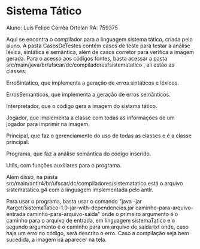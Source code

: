 # Sistema Tático

Aluno: Luís Felipe Corrêa Ortolan
RA: 759375

Aqui se encontra o compilador para a linguagem sistema tático, criada pelo aluno. A pasta CasosDeTestes contém casos de teste para testar a análise léxica, sintática e semântica, além de casos corretor para verifica a imagem gerada. Para o acesso aos códigos fontes, basta acessar a pasta src/main/java/br/ufscar/dc/compiladores/sistematatico , ali estão as classes:

ErroSintatico, que implementa a geração de erros sintáticos e léxicos.

ErrosSemanticos, que implementa a geração de erros semânticos.

Interpretador, que o código gera a imagem do sistama tático.

Jogador, que implementa a classe com todas as informações de um jogador para imprimir na imagem.

Principal, que faz o gerenciamento do  uso de todas as classes e é a classe principal.

Programa, que faz a análise semântica do código inserido.

Utils, com funções auxiliares para o programa.

Além disso, na pasta src/main/antlr4/br/ufscar/dc/compiladores/sistematatico está o arquivo sistematatico.g4 com a linguagem implementada pelo antlr.

Para usar o programa, basta usar o comando "java -jar /target/sistemaTatico-1.0-jar-with-dependencies.jar caminho-para-arquivo-entrada caminho-para-arquivo-saida" onde o primeiro argumento é o caminho para o arquivo de entrada, em linguagem sistemaTatico e o segundo argumento é o caminho para um arquivo de saída txt onde, caso haja um erro no código, será descrito o erro. Caso a compilação seja bem sucedida, a imagem irá aparecer na tela.